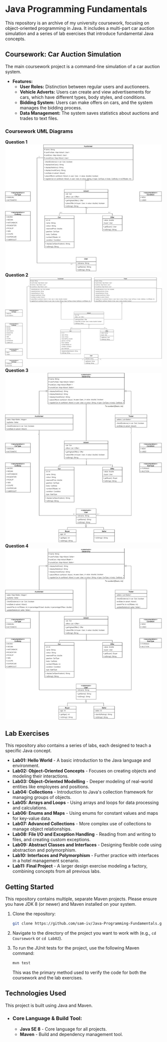 # Java Programming Fundamentals

This repository is an archive of my university coursework, focusing on object-oriented programming in Java. It includes a multi-part car auction simulation and a series of lab exercises that introduce fundamental Java concepts.

## Coursework: Car Auction Simulation

The main coursework project is a command-line simulation of a car auction system.

*   **Features:**
    *   **User Roles:** Distinction between regular users and auctioneers.
    *   **Vehicle Adverts:** Users can create and view advertisements for cars, which have different types, body styles, and conditions.
    *   **Bidding System:** Users can make offers on cars, and the system manages the bidding process.
    *   **Data Management:** The system saves statistics about auctions and trades to text files.

### Coursework UML Diagrams
**Question 1**
![UML for Question 1](Coursework/diagrams/question1.jpg)
**Question 2**
![UML for Question 2](Coursework/diagrams/question2.jpg)
**Question 3**
![UML for Question 3](Coursework/diagrams/question3.jpg)
**Question 4**
![UML for Question 4](Coursework/diagrams/question4.jpg)

## Lab Exercises

This repository also contains a series of labs, each designed to teach a specific Java concept.

*   **Lab01: Hello World** - A basic introduction to the Java language and environment.
*   **Lab02: Object-Oriented Concepts** - Focuses on creating objects and modeling their interactions.
*   **Lab03: Object-Oriented Modelling** - Deeper modeling of real-world entities like employees and positions.
*   **Lab04: Collections** - Introduction to Java's collection framework for managing groups of objects.
*   **Lab05: Arrays and Loops** - Using arrays and loops for data processing and calculations.
*   **Lab06: Enums and Maps** - Using enums for constant values and maps for key-value data.
*   **Lab07: Advanced Collections** - More complex use of collections to manage object relationships.
*   **Lab08: File I/O and Exception Handling** - Reading from and writing to files, and creating custom exceptions.
*   **Lab09: Abstract Classes and Interfaces** - Designing flexible code using abstraction and polymorphism.
*   **Lab10: Interfaces and Polymorphism** - Further practice with interfaces in a hotel management scenario.
*   **Lab11: Final Project** - A larger design exercise modeling a factory, combining concepts from all previous labs.

## Getting Started

This repository contains multiple, separate Maven projects. Please ensure you have JDK 8 (or newer) and Maven installed on your system.

1.  Clone the repository:
    ```bash
    git clone https://github.com/sam-iv/Java-Programming-Fundamentals.git
    ```
2.  Navigate to the directory of the project you want to work with (e.g., `cd Coursework` or `cd Lab02`).

3.  To run the JUnit tests for the project, use the following Maven command:
    ```bash
    mvn test
    ```
    This was the primary method used to verify the code for both the coursework and the lab exercises.

## Technologies Used

This project is built using Java and Maven.

- ### Core Language & Build Tool:
    - **Java SE 8** - Core language for all projects.
    - **Maven** - Build and dependency management tool.
